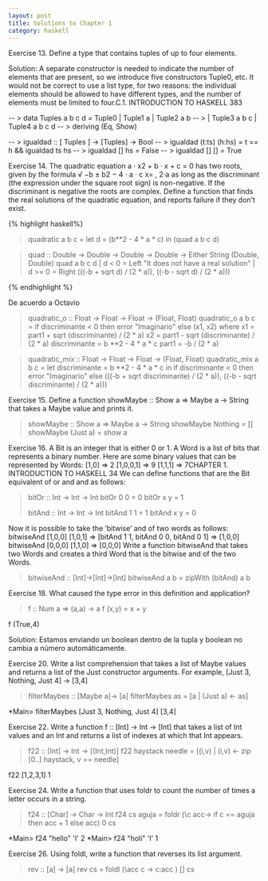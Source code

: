 ```yaml
---
layout: post
title: Solutions to Chapter 1
category: haskell
---
```


Exercise 13. Define a type that contains tuples of up to four elements.

Solution:
A separate constructor is needed to indicate the number of elements that
are present, so we introduce five constructors Tuple0, etc. It would not be
correct to use a list type, for two reasons: the individual elements should be
allowed to have different types, and the number of elements must be limited to
four.C.1. INTRODUCTION TO HASKELL
383


-- > data Tuples a b c d = Tuple0 | Tuple1 a | Tuple2 a b
-- >                       | Tuple3 a b c | Tuple4 a b c d
-- >                       deriving (Eq, Show)

-- > igualdad :: [ Tuples ] -> [Tuples] -> Bool
-- > igualdad (t:ts) (h:hs) = t == h && igualdad ts hs
-- > igualdad [] hs = False
-- > igualdad [] [] = True




Exercise 14. The quadratic equation a · x2 + b · x + c = 0 has two roots, given
by the formula
√
−b ± b2 − 4 · a · c
x=
,
2·a
as long as the discriminant (the expression under the square root sign)
is non-negative. If the discriminant is negative the roots are complex.
Define a function that finds the real solutions of the quadratic equation,
and reports failure if they don’t exist.

{% highlight haskell%}

> quadratic a b c = let d = (b**2 - 4 * a * c)
>                   in (quad a b c d)

> quad :: Double -> Double -> Double -> Double -> Either String (Double, Double)
> quad a b c d | d < 0 = Left "It does not have a real solution"
>             | d >= 0 = Right (((-b + sqrt d) / (2 * a)), ((-b - sqrt d) / (2 * a)))

{% endhighlight %}

De acuerdo a Octavio

> quadratic_o :: Float -> Float -> Float -> (Float, Float)
> quadratic_o a b c = if discriminante < 0 then error "Imaginario"
>                   else (x1, x2)
>                   where
>                    x1 = part1 + sqrt (discriminante) / (2 * a)
>                    x2 = part1 - sqrt (discriminante) / (2 * a)
>                    discriminante = b **2 - 4 * a * c
>                    part1 = -b / (2 * a)

> quadratic_mix :: Float -> Float -> Float -> (Float, Float)
> quadratic_mix a b c = let
>                        discriminante = b **2 - 4 * a * c
>                        in
>                         if discriminante < 0
>                          then error "Imaginario"
>                          else (((-b + sqrt discriminante) / (2 * a)),
>                                ((-b - sqrt discriminante) / (2 * a)))

Exercise 15. Define a function
showMaybe :: Show a => Maybe a -> String
that takes a Maybe value and prints it.

> showMaybe :: Show a => Maybe a -> String
> showMaybe Nothing = []
> showMaybe (Just a) = show a

Exercise 16. A Bit is an integer that is either 0 or 1. A Word is a list of bits
that represents a binary number. Here are some binary values that can
be represented by Words:
[1,0] => 2
[1,0,0,1] => 9
[1,1,1] => 7CHAPTER 1. INTRODUCTION TO HASKELL
34
We can define functions that are the Bit equivalent of or and and as
follows:

> bitOr :: Int -> Int -> Int
> bitOr 0 0 = 0
> bitOr x y = 1
>
> bitAnd :: Int -> Int -> Int
> bitAnd 1 1 = 1
> bitAnd x y = 0

Now it is possible to take the ’bitwise’ and of two words as follows:
bitwiseAnd [1,0,0] [1,0,1]
=> [bitAnd 1 1, bitAnd 0 0, bitAnd 0 1]
=> [1,0,0]
bitwiseAnd [0,0,0] [1,1,0]
=> [0,0,0]
Write a function bitwiseAnd that takes two Words and creates a third
Word that is the bitwise and of the two Words.

> bitwiseAnd :: [Int]->[Int]->[Int]
> bitwiseAnd a b = zipWith (bitAnd) a b

Exercise 18. What caused the type error in this definition and application?

> f :: Num a => (a,a) -> a
> f (x,y) = x + y

f (True,4)

Solution: Estamos enviando un boolean dentro de la tupla y boolean no cambia a número automáticamente.

Exercise 20. Write a list comprehension that takes a list of Maybe values and
returns a list of the Just constructor arguments. For example,
[Just 3, Nothing, Just 4] -> [3,4]

> filterMaybes :: [Maybe a]-> [a]
> filterMaybes as = [a | (Just a) <- as]

*Main> filterMaybes [Just 3, Nothing, Just 4]
[3,4]


Exercise 22. Write a function
f :: [Int] -> Int -> [Int]
that takes a list of Int values and an Int and returns a list of indexes at
which that Int appears.

> f22 :: [Int] -> Int -> [(Int,Int)]
> f22 haystack needle = [(i,v) | (i,v) <- zip [0..] haystack, v == needle]

f22 [1,2,3,1] 1

Exercise 24. Write a function that uses foldr to count the number of times
a letter occurs in a string.

> f24 :: [Char] -> Char -> Int
> f24 cs aguja = foldr (\c acc-> if c == aguja then acc + 1 else acc) 0 cs


*Main> f24 "hello" 'l'
2
*Main> f24 "holi" 'l'
1

Exercise 26. Using foldl, write a function
that reverses its list argument.

> rev :: [a] -> [a]
> rev cs = foldl (\acc c -> c:acc ) [] cs
